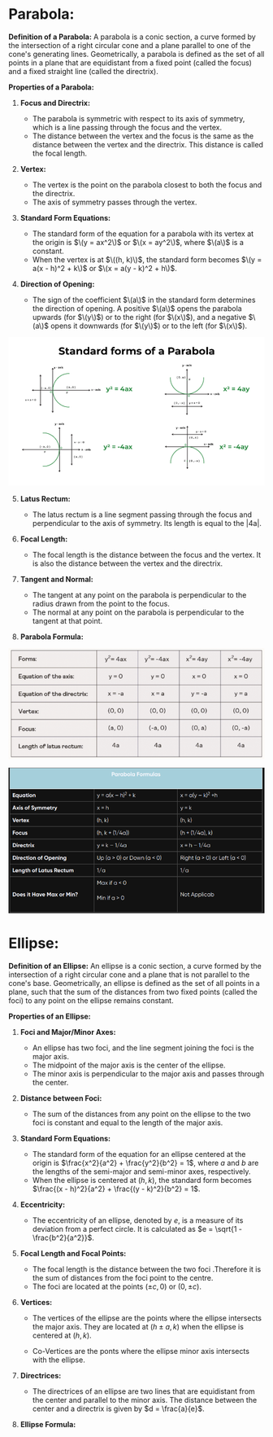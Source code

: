 # Parabola:

**Definition of a Parabola:**
A parabola is a conic section, a curve formed by the intersection of a right circular cone and a plane parallel to one of the cone's generating lines. Geometrically, a parabola is defined as the set of all points in a plane that are equidistant from a fixed point (called the focus) and a fixed straight line (called the directrix).

**Properties of a Parabola:**

1. **Focus and Directrix:**
   - The parabola is symmetric with respect to its axis of symmetry, which is a line passing through the focus and the vertex.
   - The distance between the vertex and the focus is the same as the distance between the vertex and the directrix. This distance is called the focal length.

2. **Vertex:**
   - The vertex is the point on the parabola closest to both the focus and the directrix.
   - The axis of symmetry passes through the vertex.

3. **Standard Form Equations:**
   - The standard form of the equation for a parabola with its vertex at the origin is $\(y = ax^2\)$ or $\(x = ay^2\)$, where $\(a\)$ is a constant.
   - When the vertex is at $\((h, k)\)$, the standard form becomes $\(y = a(x - h)^2 + k\)$ or $\(x = a(y - k)^2 + h\)$.

4. **Direction of Opening:**
   - The sign of the coefficient $\(a\)$ in the standard form determines the direction of opening. A positive $\(a\)$ opens the parabola upwards (for $\(y\)$) or to the right (for $\(x\)$), and a negative $\(a\)$ opens it downwards (for $\(y\)$) or to the left (for $\(x\)$).

![Alt text](image.png)

5. **Latus Rectum:**
   - The latus rectum is a line segment passing through the focus and perpendicular to the axis of symmetry. Its length is equal to the |4a|.

6. **Focal Length:**
   - The focal length is the distance between the focus and the vertex. It is also the distance between the vertex and the directrix.

7. **Tangent and Normal:**
   - The tangent at any point on the parabola is perpendicular to the radius drawn from the point to the focus.
   - The normal at any point on the parabola is perpendicular to the tangent at that point.

8. **Parabola Formula:**

![Alt text](image-1.png)

![Alt text](image-2.png)



# Ellipse:

**Definition of an Ellipse:**
An ellipse is a conic section, a curve formed by the intersection of a right circular cone and a plane that is not parallel to the cone's base. Geometrically, an ellipse is defined as the set of all points in a plane, such that the sum of the distances from two fixed points (called the foci) to any point on the ellipse remains constant.

**Properties of an Ellipse:**

1. **Foci and Major/Minor Axes:**
   - An ellipse has two foci, and the line segment joining the foci is the major axis.
   - The midpoint of the major axis is the center of the ellipse.
   - The minor axis is perpendicular to the major axis and passes through the center.

2. **Distance between Foci:**
   - The sum of the distances from any point on the ellipse to the two foci is constant and equal to the length of the major axis.

3. **Standard Form Equations:**
   - The standard form of the equation for an ellipse centered at the origin is $\frac{x^2}{a^2} + \frac{y^2}{b^2} = 1$, where $a$ and $b$ are the lengths of the semi-major and semi-minor axes, respectively.
   - When the ellipse is centered at $(h, k)$, the standard form becomes $\frac{(x - h)^2}{a^2} + \frac{(y - k)^2}{b^2} = 1$.

4. **Eccentricity:**
   - The eccentricity of an ellipse, denoted by $e$, is a measure of its deviation from a perfect circle. It is calculated as $e = \sqrt{1 - \frac{b^2}{a^2}}$.

5. **Focal Length and Focal Points:**
   - The focal length is the distance between the two foci .Therefore it is the sum of distances from the foci point to the centre.
   - The foci are located at the points $(\pm c, 0)$ or $(0, \pm c)$.

6. **Vertices:**
   - The vertices of the ellipse are the points where the ellipse intersects the major axis. They are located at $(h \pm a, k)$ when the ellipse is centered at $(h, k)$.

   - Co-Vertices are the ponts where the ellipse minor axis intersects with the ellipse.

7. **Directrices:**
   - The directrices of an ellipse are two lines that are equidistant from the center and parallel to the minor axis. The distance between the center and a directrix is given by $d = \frac{a}{e}$.

8. **Ellipse Formula:**

   
